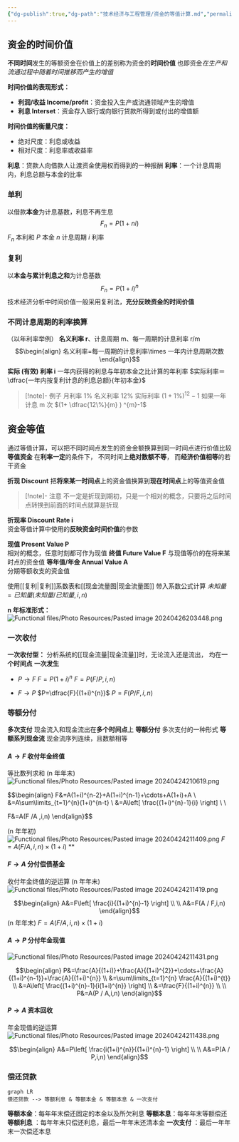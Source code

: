 ```yaml
---
{"dg-publish":true,"dg-path":"技术经济与工程管理/资金的等值计算.md","permalink":"/技术经济与工程管理/资金的等值计算/","dgPassFrontmatter":true,"noteIcon":"","created":"2024-05-21T15:34:07.756+08:00","updated":"2025-08-03T10:59:32.982+08:00"}
---
```


## 资金的时间价值
**不同时间**发生的等额资金在价值上的差别称为资金的**时间价值**
也即资金*在生产和流通过程中随着时间推移而产生的增值*

**时间价值的表现形式：**
- **利润/收益    Income/profit**：资金投入生产或流通领域产生的增值
- **利息   Interset**：资金存入银行或向银行贷款所得到或付出的增值额

**时间价值的衡量尺度：**
- 绝对尺度：利息或收益
- 相对尺度：利息率或收益率

**利息**：贷款人向借款人让渡资金使用权而得到的一种报酬
**利率**：一个计息周期内，利息总额与本金的比率
### 单利
以借款**本金**为计息基数，利息不再生息
$$F_{n}=P(1+ni)$$
$F_{n}$ 本利和   $P$ 本金
$n$ 计息周期  $i$ 利率
### 复利
以**本金与累计利息之和**为计息基数
$$F_{n}=P(1+i)^{n}$$
技术经济分析中时间价值一般采用复利法，**充分反映资金的时间价值**

### 不同计息周期的利率换算
（以年利率举例）
**名义利率  r**、计息周期 m、每一周期的计息利率  r/m
$$\begin{align}
名义利率=每一周期的计息利率\times 一年内计息周期次数
\end{align}$$
**实际 (有效) 利率  i**
一年内获得的利息与年初本金之比计算的年利率
$实际利率＝ \dfrac{一年内按复利计息的利息总额}{年初本金}$
>[!note]- 例子
月利率 1%
名义利率 12%
实际利率  $(1+1\%)^{12}-1$
如果一年计息 m 次
$(1+ \dfrac{12\%}{m} ) ^{m}-1$


## 资金等值
通过等值计算，可以把不同时间点发生的资金金额换算到同一时间点进行价值比较
**等值资金**
在**利率一定**的条件下，
不同时间上**绝对数额不等**，
而**经济价值相等**的若干资金

**折现 Discount**
把**将来某一时间点**上的资金值换算到**现在时间点**上的等值资金值
>[!note]- 注意
>不一定是折现到期初，只是一个相对的概念，只要将之后时间点转换到前面的时间点就算是折现

**折现率 Discount Rate  i**  
资金等值计算中使用的**反映资金时间价值**的参数

**现值   Present Value  P**     
相对的概念，任意时刻都可作为现值
**终值   Future Value  F** 
与现值等价的在将来某时点的资金值
**等年值/年金   Annual Value  A**  
分期等额收支的资金值


使用[[复利\|复利]]系数表和[[现金流量图\|现金流量图]]
带入系数公式计算
$未知量=已知量(未知量 / 已知量,i,n)$

**n 年标准形式：**
![Functional files/Photo Resources/Pasted image 20240426203448.png](/img/user/Functional%20files/Photo%20Resources/Pasted%20image%2020240426203448.png)

### 一次收付
**一次收付型：**
分析系统的[[现金流量\|现金流量]]时，无论流入还是流出，
均在**一个时间点**  **一次发生**

-  $P \to F$
$F=P(1+i)^{n}$    $F=P(F / P,i,n)$

-  $F \to P$
$P=\dfrac{F}{(1+i)^{n}}$    $P=F(P / F,i,n)$

### 等额分付
**多次支付**
现金流入和现金流出在**多个时间点**上
**等额分付**
多次支付的一种形式
**等额系列现金流**
现金流序列连续，且数额相等

####  $A \to F$  收付年金终值
等比数列求和
 (n 年年末)
![Functional files/Photo Resources/Pasted image 20240424210619.png](/img/user/Functional%20files/Photo%20Resources/Pasted%20image%2020240424210619.png)

$$\begin{align}
F&=A(1+i)^{n-2}+A(1+i)^{n-1}+\cdots+A(1+i)+A \\
&=A\sum\limits_{t=1}^{n}(1+i)^{n-t} \\
&=A\left[ \frac{(1+i)^{n}-1}{i} \right] \\ \\

F&=A(F /A ,i,n)
\end{align}$$
 
 (n 年年初)
![Functional files/Photo Resources/Pasted image 20240424211409.png](/img/user/Functional%20files/Photo%20Resources/Pasted%20image%2020240424211409.png)
$F=A(F / A,i,n)\times(1+i)$
**
####  $F \to A$  分付偿债基金
收付年金终值的逆运算
 (n 年年末)
![Functional files/Photo Resources/Pasted image 20240424211419.png](/img/user/Functional%20files/Photo%20Resources/Pasted%20image%2020240424211419.png)

$$\begin{align}
A&=F\left[ \frac{i}{(1+i)^{n}-1} \right] \\
 \\
A&=F(A / F,i,n)
\end{align}$$
(n 年年末)
$F=A(F / A,i,n)\times(1+i)$

####  $A \to P$  分付年金现值
![Functional files/Photo Resources/Pasted image 20240424211431.png](/img/user/Functional%20files/Photo%20Resources/Pasted%20image%2020240424211431.png)


$$\begin{align}
P&=\frac{A}{(1+i)}+\frac{A}{(1+i)^{2}}+\cdots+\frac{A}{(1+i)^{n-1}}+\frac{A}{(1+i)^{n}} \\
&=\sum\limits_{t=1}^{n} \frac{A}{(1+i)^{t}} \\
&=A\left[ \frac{(1+i)^{n}-1}{i(1+i)^{n}} \right] \\
 &=\frac{F}{(1+i)^{n}} \\ \\
P&=A(P / A,i,n)
\end{align}$$


####  $P \to A$  资本回收
年金现值的逆运算
![Functional files/Photo Resources/Pasted image 20240424211438.png](/img/user/Functional%20files/Photo%20Resources/Pasted%20image%2020240424211438.png)

$$\begin{align}
A&=P\left[ \frac{i(1+i)^{n}}{(1+i)^{n}-1} \right] \\
 \\
A&=P(A / P,i,n)
\end{align}$$

### 偿还贷款

```mermaid  
graph LR 
偿还贷款 --> 等额利息 & 等额本金 & 等额本息 & 一次支付 
```


**等额本金**：每年年末偿还固定的本金以及所欠利息
**等额本息**：每年年末等额偿还
**等额利息** ：每年年末只偿还利息，最后一年年末还清本金
**一次支付** ：最后一年年末一次偿还本息
